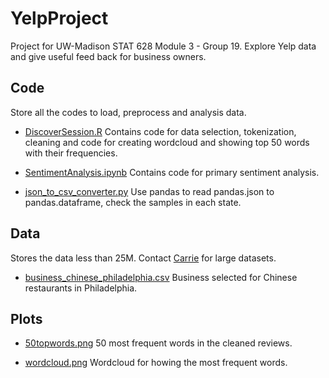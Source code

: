 # YelpProject
Project for UW-Madison STAT 628 Module 3 - Group 19. Explore Yelp data and give useful feed back for business owners.

## Code

Store all the codes to load, preprocess and analysis data.

- [DiscoverSession.R](https://github.com/April2Carrie/YelpProject/blob/main/Code/DiscoverSession.R) 
Contains code for data selection, tokenization, cleaning and code for creating wordcloud and showing top 50 words with their frequencies.

- [SentimentAnalysis.ipynb](https://github.com/April2Carrie/YelpProject/blob/main/Code/SentimentAnalysis.ipynb) 
Contains code for primary sentiment analysis.

- [json_to_csv_converter.py](https://github.com/April2Carrie/YelpProject/blob/main/Code/json_to_csv_converter.py) 
Use pandas to read pandas.json to pandas.dataframe, check the samples in each state.

## Data

Stores the data less than 25M. Contact [Carrie](https://github.com/April2Carrie) for large datasets.

- [business_chinese_philadelphia.csv](https://github.com/April2Carrie/YelpProject/blob/main/Data/business_chinese_philadelphia.csv) 
Business selected for Chinese restaurants in Philadelphia.

## Plots

- [50topwords.png](https://github.com/April2Carrie/YelpProject/blob/main/Plots/50topwords.png) 50 most frequent words in the cleaned reviews.

- [wordcloud.png](https://github.com/April2Carrie/YelpProject/blob/main/Plots/wordcloud.png) Wordcloud for howing the most frequent words.

